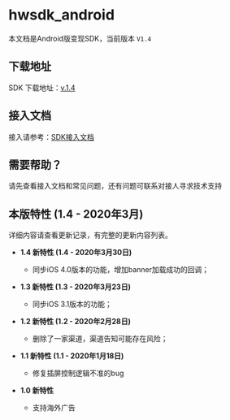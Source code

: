 # hwsdk_android

本文档是Android版变现SDK，当前版本 `V1.4`

## 下载地址

SDK 下载地址：[v.1.4](https://github.com/artwl/hwsdk_android/releases/tag/V1.4)

## 接入文档

接入请参考：[SDK接入文档](https://github.com/artwl/hwsdk_android/wiki/V1.2-%E6%8E%A5%E5%85%A5%E6%96%87%E6%A1%A3)

## 需要帮助？

请先查看接入文档和常见问题，还有问题可联系对接人寻求技术支持

## 本版特性 (1.4 - 2020年3月)

详细内容请查看更新记录，有完整的更新内容列表。
- **1.4 新特性 (1.4 - 2020年3月30日)**
  - 同步iOS 4.0版本的功能，增加banner加载成功的回调；
  
- **1.3 新特性 (1.3 - 2020年3月23日)**
  - 同步iOS 3.1版本的功能；
  
- **1.2 新特性 (1.2 - 2020年2月28日)**
  - 删除了一家渠道，渠道告知可能存在风险；

- **1.1 新特性 (1.1 - 2020年1月18日)**
  - 修复插屏控制逻辑不准的bug

- **1.0 新特性**
  - 支持海外广告
